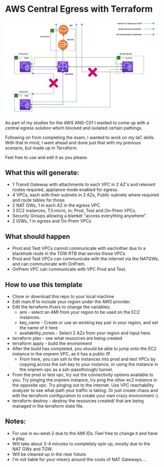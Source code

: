# AWS Central Egress with Terraform
![egress diagram](./diagram.png)

As part of my studies for the AWS ANS-C01 I wanted to come up with a central egress solution which blocked and isolated certain pathings. 

Following on from completing the exam, I wanted to work on my IaC skills. With that in mind, I went ahead and done just that with my previous scenario, but made up in Terraform.  

Feel free to use and edit it as you please. 

## What this will generate:
- 1 Transit Gateway with attachments to each VPC in 2 AZ's and relevant routes required, appliance mode enabled for egress.
- 4 VPCs, each with their subnets in 2 AZs, Public subnets where required and route tables for those.
- 2 NAT GWs, 1 in each AZ in the egress VPC.
- 3 EC2 instances, T3.micro, in; Prod, Test and On-Prem VPCs.
- Security Groups allowing a blanket "access everything anywhere".
- 2 IGWs, 1 in egress and On-Prem VPCs

## What should happen
- Prod and Test VPCs cannot communicate with eachother due to a blackhole route in the TGW RTB that serves those VPCs
- Prod and Test VPCs can communicate with the internet via the NATGWs, and can communicate with OnPrem.
- OnPrem VPC can communicate with VPC Prod and Test.

## How to use this template
- Clone or download this repo to your local machine
- Edit main.tf to include your region under the AWS provider. 
- Edit the terraform.tfvars to change the variables;
  - ami - select an AMI from your region to be used on the EC2 instances. 
  - key_name - Create or use an existing key pair in your region, and set the name of it here
  - availability_zones - Select 2 AZs from your region and input here. 
- terraform plan - see what resources are being created
- terraform apply - build the environment
- After the build has completed, you should be able to jump onto the EC2 instance in the onprem VPC, as it has a public IP. 
  - From here, you can ssh to the instances into prod and test VPCs by copying across the ssh key to your instance, or using the instance in the onprem vpc as a ssh-passthrough/ tunnel. 
- From the prod or test vpc, try out the connectivity options available to you. Try pinging the onprem instance, try ping the other ec2 instance in the opposite vpc. Try pinging out to the internet. Use VPC reachability analyzer to see what path your traffic is taking. Or just create chaos and edit the terraform configuration to create your own crazy environment :). 
- terraform destroy - destroy the resources created/ that are being managed in the terraform state file. 

## Notes:
- For use in eu-west-2 due to the AMI IDs. Feel free to change it and have a play.
- Will take about 3-4 minutes to completely spin up, mostly due to the NAT GWs and TGW. 
- Will be cleaned up in the near future. 
- I'm not liable for your misery around the costs of NAT Gateways.... 
